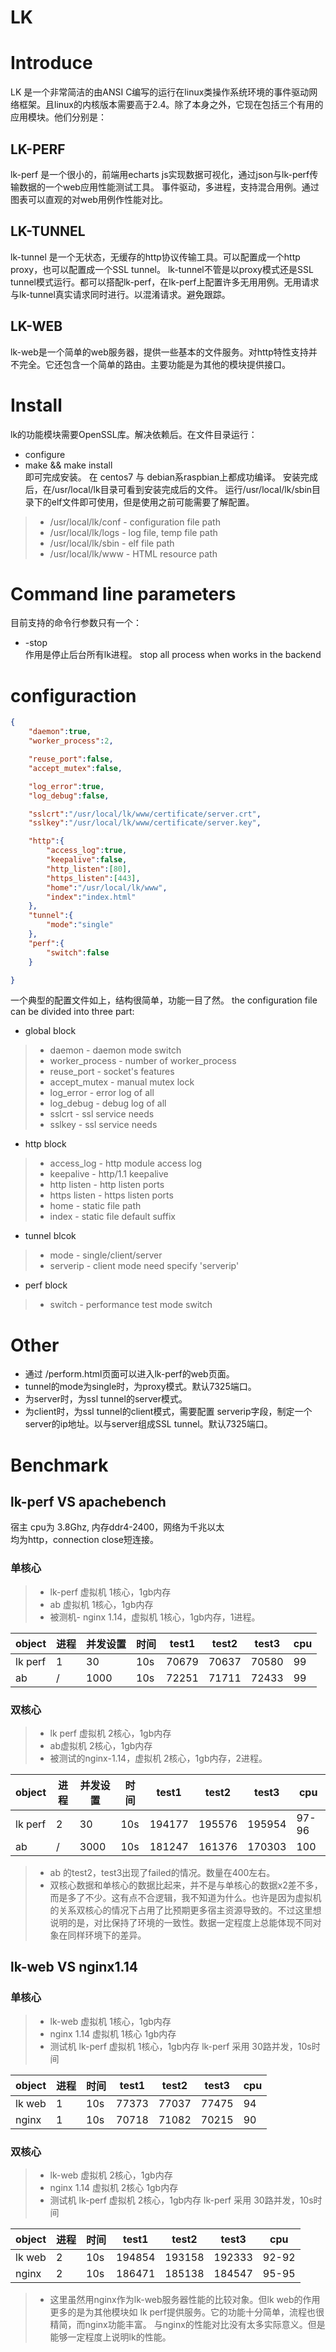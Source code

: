# LK

# Introduce
LK 是一个非常简洁的由ANSI C编写的运行在linux类操作系统环境的事件驱动网络框架。且linux的内核版本需要高于2.4。除了本身之外，它现在包括三个有用的应用模块。他们分别是：
## LK-PERF
lk-perf 是一个很小的，前端用echarts js实现数据可视化，通过json与lk-perf传输数据的一个web应用性能测试工具。
事件驱动，多进程，支持混合用例。通过图表可以直观的对web用例作性能对比。
## LK-TUNNEL
lk-tunnel 是一个无状态，无缓存的http协议传输工具。可以配置成一个http proxy，也可以配置成一个SSL tunnel。
lk-tunnel不管是以proxy模式还是SSL tunnel模式运行。都可以搭配lk-perf，在lk-perf上配置许多无用用例。无用请求与lk-tunnel真实请求同时进行。以混淆请求。避免跟踪。
## LK-WEB
lk-web是一个简单的web服务器，提供一些基本的文件服务。对http特性支持并不完全。它还包含一个简单的路由。主要功能是为其他的模块提供接口。

# Install
lk的功能模块需要OpenSSL库。解决依赖后。在文件目录运行：
* configure
* make && make install </br>
即可完成安装。
在 centos7 与 debian系raspbian上都成功编译。
安装完成后，在/usr/local/lk目录可看到安装完成后的文件。
运行/usr/local/lk/sbin目录下的elf文件即可使用，但是使用之前可能需要了解配置。
> * /usr/local/lk/conf - configuration file path
> * /usr/local/lk/logs - log file, temp file path
> * /usr/local/lk/sbin - elf file path
> * /usr/local/lk/www  - HTML resource path

# Command line parameters
目前支持的命令行参数只有一个：
* -stop </br>
作用是停止后台所有lk进程。
stop all process when works in the backend

# configuraction
```json
{
	"daemon":true,
	"worker_process":2,

	"reuse_port":false,
	"accept_mutex":false,

	"log_error":true,
	"log_debug":false,

	"sslcrt":"/usr/local/lk/www/certificate/server.crt",
	"sslkey":"/usr/local/lk/www/certificate/server.key",

	"http":{
		"access_log":true,
		"keepalive":false,
		"http_listen":[80],
		"https_listen":[443],
		"home":"/usr/local/lk/www",
		"index":"index.html"
	},
	"tunnel":{
		"mode":"single"
	},
	"perf":{
		"switch":false
	}

}
```
一个典型的配置文件如上，结构很简单，功能一目了然。
the configuration file can be divided into three part:
* global block
> * daemon - daemon mode switch
> * worker_process - number of worker_process
> * reuse_port - socket's features
> * accept_mutex - manual mutex lock
> * log_error - error log of all
> * log_debug - debug log of all
> * sslcrt - ssl service needs
> * sslkey - ssl service needs
* http block
> * access_log - http module access log
> * keepalive - http/1.1 keepalive
> * http listen - http listen ports
> * https listen - https listen ports
> * home - static file path
> * index - static file default suffix
* tunnel blcok
> * mode - single/client/server
> * serverip - client mode need specify 'serverip'
* perf block
> * switch - performance test mode switch
# Other
* 通过 /perform.html页面可以进入lk-perf的web页面。
* tunnel的mode为single时，为proxy模式。默认7325端口。
* 为server时，为ssl tunnel的server模式。
* 为client时，为ssl tunnel的client模式，需要配置 serverip字段，制定一个server的ip地址。以与server组成SSL tunnel。默认7325端口。
# Benchmark
## lk-perf VS apachebench
宿主 cpu为 3.8Ghz, 内存ddr4-2400，网络为千兆以太</br>
均为http，connection close短连接。
### 单核心
> * lk-perf 虚拟机 1核心，1gb内存
> * ab 虚拟机 1核心，1gb内存
> * 被测机- nginx 1.14，虚拟机 1核心，1gb内存，1进程。

|    object  |   进程 | 并发设置 | 时间     |  test1    |  test2   |   test3     |  cpu      |
|------------|--------|----------|-----------|-----------|---------|-------------|-----------|
|    lk perf |   1    | 30       |   10s     |70679      |70637    |70580        |   99      |
|    ab      |   /    |  1000    |   10s     |72251      |71711    |72433        |   99      |

### 双核心
> * lk perf 虚拟机 2核心，1gb内存
> * ab虚拟机 2核心，1gb内存
> * 被测试的nginx-1.14，虚拟机 2核心，1gb内存，2进程。

|    object   |   进程  | 并发设置 | 时间      |  test1   |test2     |   test3  |  cpu     |
|-------------|---------|----------|-----------|----------|----------|----------|----------|
|    lk perf  |   2     | 30       |   10s     |194177   |195576     |195954    |  97-96   |
|    ab       |   /     |  3000    |   10s     |181247   |161376     |170303    |   100    |
> *  ab 的test2，test3出现了failed的情况。数量在400左右。
> *  双核心数据和单核心的数据比起来，并不是与单核心的数据x2差不多，而是多了不少。这有点不合逻辑，我不知道为什么。也许是因为虚拟机的关系双核心的情况下占用了比预期更多宿主资源导致的。不过这里想说明的是，对比保持了环境的一致性。数据一定程度上总能体现不同对象在同样环境下的差异。
## lk-web VS nginx1.14
### 单核心
> * lk-web 虚拟机 1核心，1gb内存
> * nginx 1.14 虚拟机 1核心 1gb内存
> * 测试机 lk-perf 虚拟机 1核心，1gb内存
lk-perf 采用 30路并发，10s时间

|     object  |    进程    | 时间      |  test1    |  test2  |   test3    |  cpu     |
| ------------|------------|-----------|-----------|---------|-------------|----------|
|    lk web   |   1        |   10s     |77373      |77037    |77475        |   94     |
|    nginx    |   1        |   10s     |70718      |71082    |70215        |   90     |

### 双核心
> * lk-web 虚拟机 2核心，1gb内存
> * nginx 1.14 虚拟机 2核心 1gb内存
> * 测试机 lk-perf 虚拟机 2核心，1gb内存
lk-perf 采用 30路并发，10s时间

|     object |    进程     | 时间      |  test1    |  test2  |   test3     |  cpu     |
|------------|-------------|-----------|-----------|---------|-------------|-----------|
|    lk web  |   2         |   10s     |194854     |193158   |192333       |   92-92   |
|    nginx   |   2         |   10s     |186471     |185138   |184547       |   95-95   |

> * 这里虽然用nginx作为lk-web服务器性能的比较对象。但lk web的作用更多的是为其他模块如 lk perf提供服务。它的功能十分简单，流程也很精简，而nginx功能丰富。 与nginx的性能对比没有太多实际意义。但是能够一定程度上说明lk的性能。
